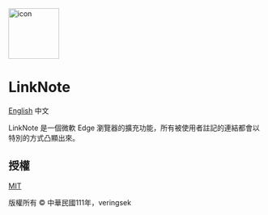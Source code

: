 <img src="imgs/icon.svg" alt="icon" width="100" />

# LinkNote

[English](README.md) 中文

LinkNote 是一個微軟 Edge 瀏覽器的擴充功能，所有被使用者註記的連結都會以特別的方式凸顯出來。

## 授權

[MIT](http://opensource.org/licenses/MIT)

版權所有 © 中華民國111年，veringsek